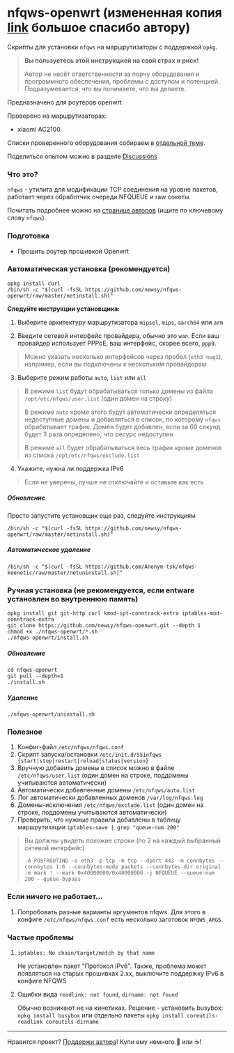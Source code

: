 # nfqws-openwrt (измененная копия [link](https://github.com/Anonym-tsk/nfqws-keenetic) большое спасибо автору)

Скрипты для установки `nfqws` на маршрутизаторы с поддержкой `opkg`.

> **Вы пользуетесь этой инструкцией на свой страх и риск!**
> 
> Автор не несёт ответственности за порчу оборудования и программного обеспечения, проблемы с доступом и потенцией.
> Подразумевается, что вы понимаете, что вы делаете.

Предназначено для роутеров openwrt 

Проверено на маршрутизаторах:

- xiaomi AC2100

Списки проверенного оборудования собираем в [отдельной теме](https://github.com/newsy/nfqws-openwrt/discussions/1).

Поделиться опытом можно в разделе [Discussions](https://github.com/newsy/nfqws-openwrt/discussions) 

### Что это?

`nfqws` - утилита для модификации TCP соединения на уровне пакетов, работает через обработчик очереди NFQUEUE и raw сокеты.

Почитать подробнее можно на [странице авторов](https://github.com/bol-van/zapret) (ищите по ключевому слову `nfqws`).

### Подготовка

- Прошить роутер прошивкой Openwrt

### Автоматическая установка (рекомендуется)

```
opkg install curl
/bin/sh -c "$(curl -fsSL https://github.com/newsy/nfqws-openwrt/raw/master/netinstall.sh)"
```

**Следуйте инструкции установщика:**

1. Выберите архитектуру маршрутизатора `mipsel`, `mips`, `aarch64` или `arm`
> 
2. Введите сетевой интерфейс провайдера, обычно это `wan`. Если ваш провайдер использует PPPoE, ваш интерфейс, скорее всего, `ppp0`.
> Можно указать несколько интерфейсов через пробел (`eth3 nwg1`), например, если вы подключены к нескольким провайдерам
3. Выберите режим работы `auto`, `list` или `all`
> В режиме `list` будут обрабатываться только домены из файла `/opt/etc/nfqws/user.list` (один домен на строку)
>
> В режиме `auto` кроме этого будут автоматически определяться недоступные домены и добавляться в список, по которому `nfqws` обрабатывает трафик. Домен будет добавлен, если за 60 секунд будет 3 раза определено, что ресурс недоступен
>
> В режиме `all` будет обрабатываться весь трафик кроме доменов из списка `/opt/etc/nfqws/exclude.list`
4. Укажите, нужна ли поддержка IPv6
> Если не уверены, лучше не отключайте и оставьте как есть

##### Обновление

Просто запустите установщик еще раз, следуйте инструкциям

```
/bin/sh -c "$(curl -fsSL https://github.com/newsy/nfqws-openwrt/raw/master/netinstall.sh)"
```

##### Автоматическое удаление

```
/bin/sh -c "$(curl -fsSL https://github.com/Anonym-tsk/nfqws-keenetic/raw/master/netuninstall.sh)"
```

### Ручная установка (не рекомендуется, если entware установлен во внутреннюю память)

```
opkg install git git-http curl kmod-ipt-conntrack-extra iptables-mod-conntrack-extra
git clone https://github.com/newsy/nfqws-openwrt.git --depth 1
chmod +x ./nfqws-openwrt/*.sh
./nfqws-openwrt/install.sh
```

##### Обновление

```
cd nfqws-openwrt
git pull --depth=1
./install.sh
```

##### Удаление

```
./nfqws-openwrt/uninstall.sh
```

### Полезное

1. Конфиг-файл `/etc/nfqws/nfqws.conf`
2. Скрипт запуска/остановки `/etc/init.d/S51nfqws {start|stop|restart|reload|status|version}`
3. Вручную добавить домены в список можно в файле `/etc/nfqws/user.list` (один домен на строке, поддомены учитываются автоматически)
4. Автоматически добавленные домены `/etc/nfqws/auto.list`
5. Лог автоматически добавленных доменов `/var/log/nfqws.log`
6. Домены-исключения `/etc/nfqws/exclude.list` (один домен на строке, поддомены учитываются автоматически)
7. Проверить, что нужные правила добавлены в таблицу маршрутизации `iptables-save | grep "queue-num 200"`
> Вы должны увидеть похожие строки (по 2 на каждый выбранный сетевой интерфейс)
> ```
> -A POSTROUTING -o eth3 -p tcp -m tcp --dport 443 -m connbytes --connbytes 1:6 --connbytes-mode packets --connbytes-dir original -m mark ! --mark 0x40000000/0x40000000 -j NFQUEUE --queue-num 200 --queue-bypass
> ```

### Если ничего не работает...

1. Попробовать разные варианты аргументов nfqws. Для этого в конфиге `/etc/nfqws/nfqws.conf` есть несколько заготовок `NFQWS_ARGS`.

### Частые проблемы
1. `iptables: No chain/target/match by that name`

    Не установлен пакет "Протокол IPv6". Также, проблема может появляться на старых прошивках 2.xx, выключите поддержку IPv6 в конфиге NFQWS
3. Ошибки вида `readlink: not found`, `dirname: not found`

   Обычно возникают не на кинетиках. Решение - установить busybox: `opkg install busybox` или отдельно пакеты `opkg install coreutils-readlink coreutils-dirname`

---

Нравится проект? [Поддержи автора](https://yoomoney.ru/to/410011118307791)! Купи ему немного :beers: или :coffee:!
